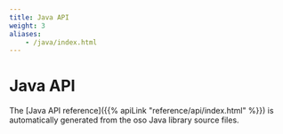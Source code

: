 ```yaml
---
title: Java API
weight: 3
aliases: 
    - /java/index.html
---
```


# Java API

The [Java API reference]({{% apiLink "reference/api/index.html" %}})
is automatically generated from the oso Java library source files.

